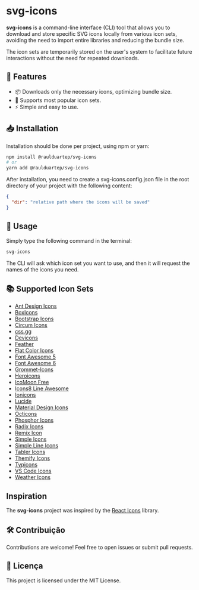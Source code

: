 # svg-icons

**svg-icons** is a command-line interface (CLI) tool that allows you to download and store specific SVG icons locally from various icon sets, avoiding the need to import entire libraries and reducing the bundle size.

The icon sets are temporarily stored on the user's system to facilitate future interactions without the need for repeated downloads.

## 📌 Features

- 📦 Downloads only the necessary icons, optimizing bundle size.
- 🚀 Supports most popular icon sets.
- ⚡ Simple and easy to use.

## 📥 Installation

Installation should be done per project, using npm or yarn:

```sh
npm install @raulduartep/svg-icons
# or
yarn add @raulduartep/svg-icons
```

After installation, you need to create a svg-icons.config.json file in the root directory of your project with the following content:

```json
{
  "dir": "relative path where the icons will be saved"
}
```

## 🚀 Usage

Simply type the following command in the terminal:

```sh
svg-icons
```

The CLI will ask which icon set you want to use, and then it will request the names of the icons you need.

## 📚 Supported Icon Sets

- [Ant Design Icons](https://github.com/ant-design/ant-design-icons)
- [BoxIcons](https://github.com/atisawd/boxicons)
- [Bootstrap Icons](https://github.com/twbs/icons)
- [Circum Icons](https://circumicons.com/)
- [css.gg](https://github.com/astrit/css.gg)
- [Devicons](https://vorillaz.github.io/devicons/)
- [Feather](https://feathericons.com/)
- [Flat Color Icons](https://github.com/icons8/flat-color-icons)
- [Font Awesome 5](https://fontawesome.com/)
- [Font Awesome 6](https://fontawesome.com/)
- [Grommet-Icons](https://github.com/grommet/grommet-icons)
- [Heroicons](https://github.com/tailwindlabs/heroicons)
- [IcoMoon Free](https://github.com/Keyamoon/IcoMoon-Free)
- [Icons8 Line Awesome](https://icons8.com/line-awesome)
- [Ionicons](https://ionicons.com/)
- [Lucide](https://lucide.dev/)
- [Material Design Icons](http://google.github.io/material-design-icons/)
- [Octicons](https://octicons.github.com/)
- [Phosphor Icons](https://github.com/phosphor-icons/core)
- [Radix Icons](https://icons.radix-ui.com)
- [Remix Icon](https://github.com/Remix-Design/RemixIcon)
- [Simple Icons](https://simpleicons.org/)
- [Simple Line Icons](https://thesabbir.github.io/simple-line-icons/)
- [Tabler Icons](https://github.com/tabler/tabler-icons)
- [Themify Icons](https://github.com/lykmapipo/themify-icons)
- [Typicons](http://s-ings.com/typicons/)
- [VS Code Icons](https://github.com/microsoft/vscode-codicons)
- [Weather Icons](https://erikflowers.github.io/weather-icons/)

## Inspiration

The **svg-icons** project was inspired by the [React Icons](https://github.com/react-icons/react-icons) library.

## 🛠 Contribuição

Contributions are welcome! Feel free to open issues or submit pull requests.

## 📄 Licença

This project is licensed under the MIT License.
